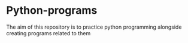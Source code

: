 # Python-programs
The aim of this repository is to practice python programming alongside creating programs related to them
